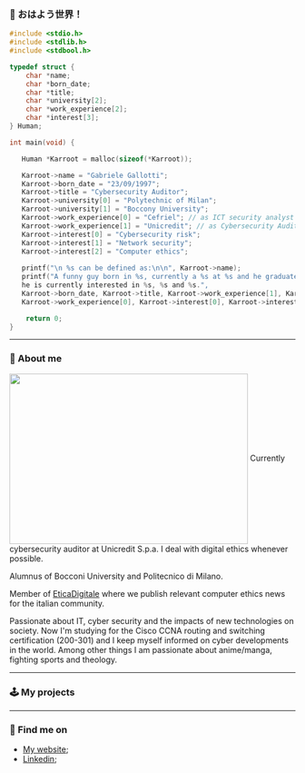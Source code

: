 ### 👋 おはよう世界！

```C
#include <stdio.h>
#include <stdlib.h>
#include <stdbool.h>

typedef struct {
    char *name;
    char *born_date;
    char *title;
    char *university[2];
    char *work_experience[2];
    char *interest[3];
} Human;

int main(void) {

   Human *Karroot = malloc(sizeof(*Karroot));

   Karroot->name = "Gabriele Gallotti";
   Karroot->born_date = "23/09/1997";
   Karroot->title = "Cybersecurity Auditor";
   Karroot->university[0] = "Polytechnic of Milan";
   Karroot->university[1] = "Boccony University";
   Karroot->work_experience[0] = "Cefriel"; // as ICT security analyst & developer 
   Karroot->work_experience[1] = "Unicredit"; // as Cybersecurity Auditor
   Karroot->interest[0] = "Cybersecurity risk";
   Karroot->interest[1] = "Network security";
   Karroot->interest[2] = "Computer ethics";
   
   printf("\n %s can be defined as:\n\n", Karroot->name);
   printf("A funny guy born in %s, currently a %s at %s and he graduated at both %s and %s while working as intern at %s and
   he is currently interested in %s, %s and %s.",
   Karroot->born_date, Karroot->title, Karroot->work_experience[1], Karroot->university[0], Karroot->university[1],
   Karroot->work_experience[0], Karroot->interest[0], Karroot->interest[1], Karroot->interest[2]);

    return 0;
}

```

---

### 🧐 About me

<img align='center' src="https://i.kym-cdn.com/photos/images/original/000/948/102/01a.gif" width="420" height="300">
Currently cybersecurity auditor at Unicredit S.p.a. 
I deal with digital ethics whenever possible.

Alumnus of Bocconi University and Politecnico di Milano.

Member of [EticaDigitale](https://t.me/EticaDigitaleChannel) where we publish relevant computer ethics news for the italian community.

Passionate about IT, cyber security and the impacts of new technologies on society.
Now I'm studying for the Cisco CCNA routing and switching certification (200-301) and I keep myself informed on cyber developments in the world.
Among other things I am passionate about anime/manga, fighting sports and theology.

---

### 🕹️ My projects

---

### 🔦 Find me on
- [My website]();
- [Linkedin](https://www.linkedin.com/in/gabriele-gallotti/);

<!---
karroot/karroot is a ✨ special ✨ repository because its `README.md` (this file) appears on your GitHub profile.
You can click the Preview link to take a look at your changes.
Here are some ideas to get you started:

- 🔭 I’m currently working on ...
- 🌱 I’m currently learning ...
- 👯 I’m looking to collaborate on ...
- 🤔 I’m looking for help with ...
- 💬 Ask me about ...
- 📫 How to reach me: ...
- 😄 Pronouns: ...
- ⚡ Fun fact: ...
--->
